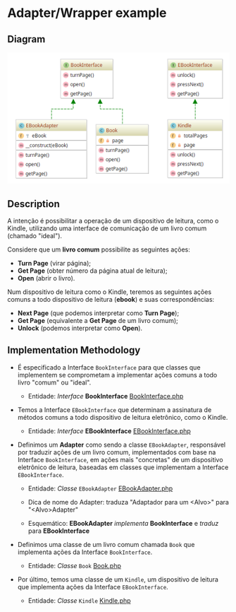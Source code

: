 # Adapter/Wrapper example

## Diagram

![Image of AbstractFactory](../../../images/adapter.png)

## Description

A intenção é possibilitar a operação de um dispositivo de leitura, como o Kindle, utilizando
uma interface de comunicação de um livro comum (chamado "ideal").

Considere que um **livro comum** possibilite as seguintes ações:

* **Turn Page** (virar página);
* **Get Page** (obter número da página atual de leitura);
* **Open** (abrir o livro).

Num dispositivo de leitura como o Kindle, teremos as seguintes ações comuns a todo dispositivo
de leitura (**ebook**) e suas correspondências:

* **Next Page** (que podemos interpretar como **Turn Page**);
* **Get Page** (equivalente a **Get Page** de um livro comum);
* **Unlock** (podemos interpretar como **Open**).

## Implementation Methodology

* É especificado a Interface `BookInterface` para que classes que implementem se comprometam
a implementar ações comuns a todo livro "comum" ou "ideal".
    - Entidade: *Interface* **BookInterface** [BookInterface.php](BookInterface.php)
    
* Temos a Interface `EBookInterface` que determinam a assinatura de métodos comuns a todo
dispositivo de leitura eletrônico, como o Kindle.
    - Entidade: *Interface* **EBookInterface** [EBookInterface.php](EBookInterface.php)
    
* Definimos um **Adapter** como sendo a classe `EBookAdapter`, responsável por traduzir
ações de um livro comum, implementados com base na Interface `BookInterface`, em ações
mais "concretas" de um dispositivo eletrônico de leitura, baseadas em classes que implementam
a Interface `EBookInterface`.
    - Entidade: *Classe* `EBookAdapter` [EBookAdapter.php](EBookAdapter.php)
    - Dica de nome do Adapter: traduza "Adaptador para um \<Alvo\>" para "\<Alvo\>Adapter"
    
    - Esquemático: **EBookAdapter** *implementa* **BookInterface** e *traduz* para **EBookInterface**

* Definimos uma classe de um livro comum chamada `Book` que implementa ações da Interface `BookInterface`.
    - Entidade: *Classe* `Book` [Book.php](Book.php)
    
* Por último, temos uma classe de um `Kindle`, um dispositivo de leitura que implementa ações da Interface
`EBookInterface`.
    - Entidade: *Classe* `Kindle` [Kindle.php](Kindle.php)